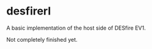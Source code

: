 desfirerl
=====

A basic implementation of the host side of DESfire EV1.

Not completely finished yet.

